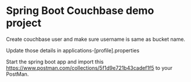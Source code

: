 # Spring Boot Couchbase demo project

Create couchbase user and make sure username is same as bucket name.

Update those details in applications-[profile].properties

Start the spring boot app and import this https://www.postman.com/collections/5f1d9e721b43cadef1f5 to your PostMan.
